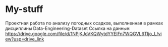 # My-stuff
Проектная работа по анализу погодных осадков, выполненная в рамках дисциплины Data-Engineering-Dataset
Ссылка на данные: https://drive.google.com/file/d/1NPjKJoVKQWytdYYEIFn7WQGVL6Tljo_L/view?usp=drive_link
